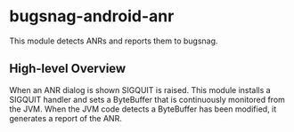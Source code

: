 # bugsnag-android-anr

This module detects ANRs and reports them to bugsnag.

## High-level Overview

When an ANR dialog is shown SIGQUIT is raised. This module installs a SIGQUIT handler and sets a
ByteBuffer that is continuously monitored from the JVM. When the JVM code detects a ByteBuffer has
been modified, it generates a report of the ANR.

